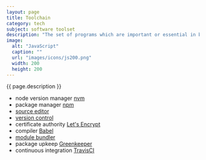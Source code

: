 ```yaml
---
layout: page
title: Toolchain
category: tech
subject: software toolset
description: "The set of programs which are important or essential in building front-end apps."
image:
  alt: "JavaScript"
  caption: ""
  url: "images/icons/js200.png"
  width: 200
  height: 200
---
```


{{ page.description }}

* node version manager [nvm](https://davidwalsh.name/nvm)
* package manager [npm](http://www.sitepoint.com/beginners-guide-node-package-manager/)
* [source editor]({{site.baseurl}}tech/editors.html)
* [version control]({{site.baseurl}}tech/scm.html)
* certificate authority [Let's Encrypt](https://letsencrypt.org/)
* compiler [Babel](https://babeljs.io/)
* [module bundler]({{site.baseurl}}tech/webpack.html)
* package upkeep [Greenkeeper](https://greenkeeper.io/)
* continuous integration [TravisCI](https://travis-ci.org/)
